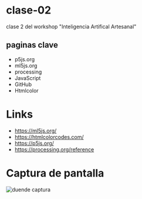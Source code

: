 # clase-02

clase 2 del workshop "Inteligencia Artifical Artesanal"

## paginas clave

* p5js.org
* ml5js.org
* processing
* JavaScript
* GitHub
* Htmlcolor

# Links

* https://ml5js.org/
* https://htmlcolorcodes.com/
* https://p5js.org/
* https://processing.org/reference

# Captura de pantalla

![duende captura](https://github.com/user-attachments/assets/592efd37-b599-4f43-8ba4-fd8cd9de157f)

